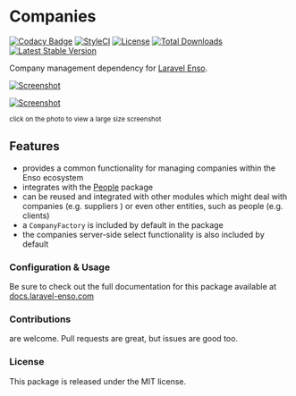 # Companies

[![Codacy Badge](https://api.codacy.com/project/badge/Grade/1a05a5276a5c4f6db3cb05db2086bbab)](https://www.codacy.com/app/laravel-enso/Companies?utm_source=github.com&amp;utm_medium=referral&amp;utm_content=laravel-enso/Companies&amp;utm_campaign=Badge_Grade)
[![StyleCI](https://github.styleci.io/repos/151941399/shield?branch=master)](https://github.styleci.io/repos/151941399)
[![License](https://poser.pugx.org/laravel-enso/companies/license)](https://packagist.org/packages/laravel-enso/companies)
[![Total Downloads](https://poser.pugx.org/laravel-enso/companies/downloads)](https://packagist.org/packages/laravel-enso/companies)
[![Latest Stable Version](https://poser.pugx.org/laravel-enso/companies/version)](https://packagist.org/packages/laravel-enso/companies)

Company management dependency for [Laravel Enso](https://github.com/laravel-enso/Enso).

[![Screenshot](https://laravel-enso.github.io/companies/screenshots/bulma_001_thumb.png)](https://laravel-enso.github.io/companies/screenshots/bulma_001.png)

[![Screenshot](https://laravel-enso.github.io/companies/screenshots/bulma_002_thumb.png)](https://laravel-enso.github.io/companies/screenshots/bulma_002.png)

<sup>click on the photo to view a large size screenshot</sup>

## Features

- provides a common functionality for managing companies within the Enso ecosystem
- integrates with the [People](https://github.com/laravel-enso/People) package
- can be reused and integrated with other modules which might deal with companies (e.g. suppliers ) 
or even other entities, such as people (e.g. clients)
- a `CompanyFactory` is included by default in the package
- the companies server-side select functionality is also included by default

### Configuration & Usage

Be sure to check out the full documentation for this package available at [docs.laravel-enso.com](https://docs.laravel-enso.com/packages/companies.html)

### Contributions

are welcome. Pull requests are great, but issues are good too.

### License

This package is released under the MIT license.